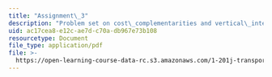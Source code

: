 ```yaml
---
title: "Assignment\_3"
description: "Problem set on cost\_complementarities and vertical\_integration in US railroads, and an urban travel\_choice model\_with transit\_service attributes."
uid: ac17cea8-e12c-ae7d-c70a-db967e73b108
resourcetype: Document
file_type: application/pdf
file: >-
  https://open-learning-course-data-rc.s3.amazonaws.com/1-201j-transportation-systems-analysis-demand-and-economics-fall-2008/ac17cea8e12cae7dc70adb967e73b108_MIT1_201JF08_hw_3.pdf
---
```

